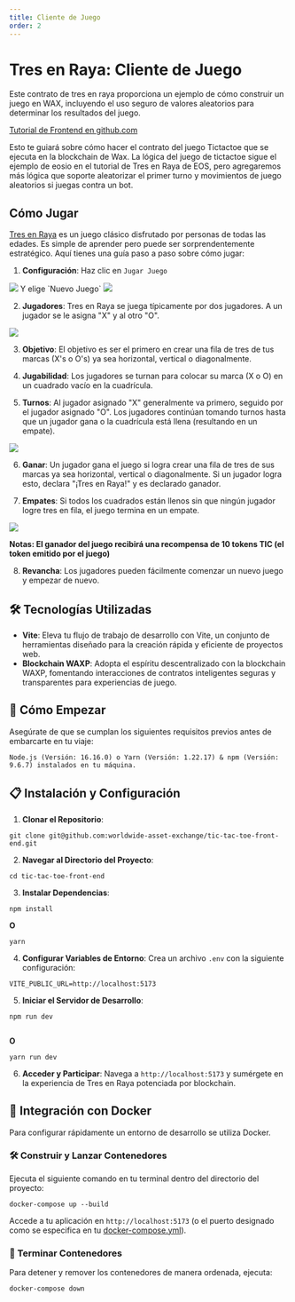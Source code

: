 ```yaml
---
title: Cliente de Juego
order: 2
---
```


# Tres en Raya: Cliente de Juego

Este contrato de tres en raya proporciona un ejemplo de cómo construir un juego en WAX, incluyendo el uso seguro de valores aleatorios para determinar los resultados del juego.

[Tutorial de Frontend en github.com](https://github.com/worldwide-asset-exchange/tic-tac-toe-front-end)

Esto te guiará sobre cómo hacer el contrato del juego Tictactoe que se ejecuta en la blockchain de Wax. La lógica del juego de tictactoe sigue el ejemplo de eosio en el tutorial de Tres en Raya de EOS, pero agregaremos más lógica que soporte aleatorizar el primer turno y movimientos de juego aleatorios si juegas contra un bot.


## Cómo Jugar

[Tres en Raya](https://tictactoe.wax.io/) es un juego clásico disfrutado por personas de todas las edades. Es simple de aprender pero puede ser sorprendentemente estratégico. Aquí tienes una guía paso a paso sobre cómo jugar:

1. **Configuración**: Haz clic en `Jugar Juego`
<img src="/assets/images/tutorials/tic-tac-toe/splash.png"/>
Y elige `Nuevo Juego`
<img src="/assets/images/tutorials/tic-tac-toe/new_game.png"/>

2. **Jugadores**: Tres en Raya se juega típicamente por dos jugadores. A un jugador se le asigna "X" y al otro "O".
<img src="/assets/images/tutorials/tic-tac-toe/new_game_popup.png"/>

3. **Objetivo**: El objetivo es ser el primero en crear una fila de tres de tus marcas (X's o O's) ya sea horizontal, vertical o diagonalmente.

4. **Jugabilidad**: Los jugadores se turnan para colocar su marca (X o O) en un cuadrado vacío en la cuadrícula.

5. **Turnos**: Al jugador asignado "X" generalmente va primero, seguido por el jugador asignado "O". Los jugadores continúan tomando turnos hasta que un jugador gana o la cuadrícula está llena (resultando en un empate).
<img src="/assets/images/tutorials/tic-tac-toe/playing_game.png"/>

6. **Ganar**: Un jugador gana el juego si logra crear una fila de tres de sus marcas ya sea horizontal, vertical o diagonalmente. Si un jugador logra esto, declara "¡Tres en Raya!" y es declarado ganador.

7. **Empates**: Si todos los cuadrados están llenos sin que ningún jugador logre tres en fila, el juego termina en un empate.
<img src="/assets/images/tutorials/tic-tac-toe/winner.png"/>

**Notas: El ganador del juego recibirá una recompensa de 10 tokens TIC (el token emitido por el juego)**

8. **Revancha**: Los jugadores pueden fácilmente comenzar un nuevo juego y empezar de nuevo.


## 🛠️ Tecnologías Utilizadas

- **Vite**: Eleva tu flujo de trabajo de desarrollo con Vite, un conjunto de herramientas diseñado para la creación rápida y eficiente de proyectos web.
- **Blockchain WAXP**: Adopta el espíritu descentralizado con la blockchain WAXP, fomentando interacciones de contratos inteligentes seguras y transparentes para experiencias de juego.
  

## 🚀 Cómo Empezar


Asegúrate de que se cumplan los siguientes requisitos previos antes de embarcarte en tu viaje:

```
Node.js (Versión: 16.16.0) o Yarn (Versión: 1.22.17) & npm (Versión: 9.6.7) instalados en tu máquina.
```

## 📋 Instalación y Configuración

1. **Clonar el Repositorio**:
```
git clone git@github.com:worldwide-asset-exchange/tic-tac-toe-front-end.git
```

2. **Navegar al Directorio del Proyecto**:
```
cd tic-tac-toe-front-end
```

3. **Instalar Dependencias**:
```
npm install
```
**O**
```
yarn
```

4. **Configurar Variables de Entorno**:
Crea un archivo `.env` con la siguiente configuración:
```env
VITE_PUBLIC_URL=http://localhost:5173
```

5. **Iniciar el Servidor de Desarrollo**:
```
npm run dev


```
**O**
```
yarn run dev
```

6. **Acceder y Participar**:
Navega a `http://localhost:5173` y sumérgete en la experiencia de Tres en Raya potenciada por blockchain.


## 🐳 Integración con Docker

Para configurar rápidamente un entorno de desarrollo se utiliza Docker.

### 🛠️ Construir y Lanzar Contenedores

Ejecuta el siguiente comando en tu terminal dentro del directorio del proyecto:
```
docker-compose up --build
```

Accede a tu aplicación en `http://localhost:5173` (o el puerto designado como se especifica en tu [docker-compose.yml](docker-compose.yml)).

### 🛑 Terminar Contenedores

Para detener y remover los contenedores de manera ordenada, ejecuta:
```
docker-compose down
```